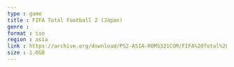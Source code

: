```yaml
---
type : game
title : FIFA Total Football 2 (Japan)
genre : 
format : iso
region : asia
link : https://archive.org/download/PS2-ASIA-ROMS321COM/FIFA%20Total%20Football%202%20%28Japan%29.7z
size : 1.6GB
---
```

